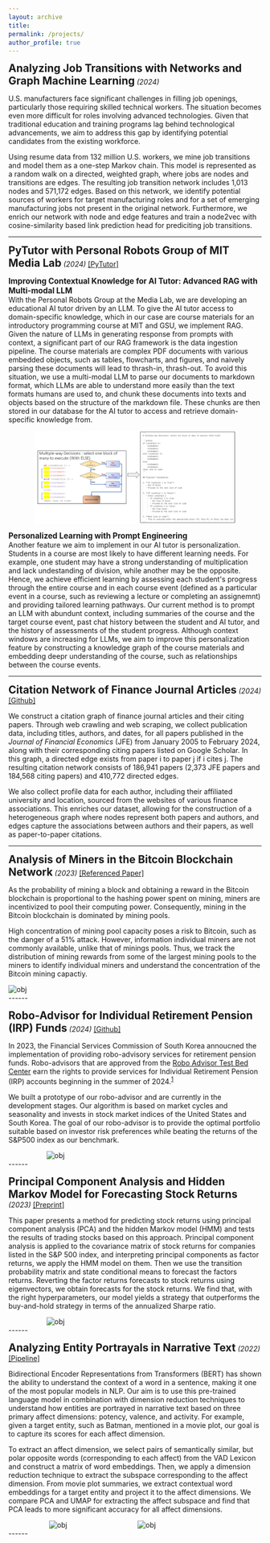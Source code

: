 ```yaml
---
layout: archive
title: 
permalink: /projects/
author_profile: true
---
```

<span style="font-size: 1.5em; font-weight: bold;">Analyzing Job Transitions with Networks and Graph Machine Learning</span> <em>(2024)</em> 
<br>

U.S. manufacturers face significant challenges in filling job openings, particularly those requiring skilled technical workers. The situation becomes even more difficult for roles involving advanced technologies. Given that traditional education and training programs lag behind technological advancements, we aim to address this gap by identifying potential candidates from the existing workforce.

Using resume data from 132 million U.S. workers, we mine job transitions and model them as a one-step Markov chain. This model is represented as a random walk on a directed, weighted graph, where jobs are nodes and transitions are edges. The resulting job transition network includes 1,013 nodes and 571,172 edges. Based on this network, we identify potential sources of workers for target manufacturing roles and for a set of emerging manufacturing jobs not present in the original network. Furthermore, we enrich our network with node and edge features and train a node2vec with cosine-similarity based link prediction head for prediciting job transitions. 

------
<span style="font-size: 1.5em; font-weight: bold;">PyTutor with Personal Robots Group of MIT Media Lab</span> <em>(2024)</em> <a href="https://www.media.mit.edu/projects/pytutor-empowering-equitable-education-pathways-in-computing-with-generative-ai/overview/">[PyTutor]</a>

<span style="font-size: 1.1em;font-weight: bold;">Improving Contextual Knowledge for AI Tutor: Advanced RAG with Multi-modal LLM</span>  
With the Personal Robots Group at the Media Lab, we are developing an educational AI tutor driven by an LLM. To give the AI tutor access to domain-specific knowledge, which in our case are course materials for an introductory programming course at MIT and GSU, we implement RAG. Given the nature of LLMs in generating response from prompts with context, a significant part of our RAG framework is the data ingestion pipeline. The course materials are complex PDF documents with various embedded objects, such as tables, flowcharts, and figures, and naively parsing these documents will lead to thrash-in, thrash-out. To avoid this situation, we use a multi-modal LLM to parse our documents to markdown format, which LLMs are able to understand more easily than the text formats humans are used to, and chunk these documents into texts and objects based on the structure of the markdown file. These chunks are then stored in our database for the AI tutor to access and retrieve domain-specific knowledge from. 

<div style="display: flex; justify-content: center;">
  <img width="80%" src="/images/pytutor_2.png" alt="obj">
</div>

<span style="font-size: 1.1em;font-weight: bold; ">Personalized Learning with Prompt Engineering</span> 
<br>
Another feature we aim to implement in our AI tutor is personalization. Students in a course are most likely to have different learning needs. For example, one student may have a strong understanding of multiplication and lack undestanding of division, while another may be the opposite. Hence, we achieve efficient learning by assessing each student's progress through the entire course and in each course event (defined as a particular event in a course, such as reviewing a lecture or completing an assignemnt) and  providing tailored learning pathways. Our current method is to prompt an LLM with abundunt context, including summaries of the course and the target course event, past chat history between the student and AI tutor, and the history of assessments of the student progress. Although context windows are increasing for LLMs, we aim to improve this personalization feature by constructing a knowledge graph of the course materials and embedding deepr understanding of the course, such as relationships between the course events. 

------

<span style="font-size: 1.5em; font-weight: bold;">Citation Network of Finance Journal Articles</span> <em>(2024)</em> 
<a href="https://github.com/parkakn/Citation-Network-Finance-Journals">[Github]</a>
<br>

We construct a citation graph of finance journal articles and their citing papers. Through web crawling and web scraping, we collect publication data, including titles, authors, and dates, for all papers published in the *Journal of Financial Economics* (JFE) from January 2005 to February 2024, along with their corresponding citing papers listed on Google Scholar. In this graph, a directed edge exists from paper i to paper j if i cites j. The resulting citation network consists of 186,941 papers (2,373 JFE papers and 184,568 citing papers) and 410,772 directed edges.

We also collect profile data for each author, including their affiliated university and location, sourced from the websites of various finance associations. This enriches our dataset, allowing for the construction of a heterogeneous graph where nodes represent both papers and authors, and edges capture the associations between authors and their papers, as well as paper-to-paper citations. 

------

<span style="font-size: 1.5em; font-weight: bold;">Analysis of Miners in the Bitcoin Blockchain Network</span> <em>(2023)</em> 
<a href="https://mitsloan.mit.edu/shared/ods/documents?PublicationDocumentID=7981">[Referenced Paper]</a>
<br>

As the probability of mining a block and obtaining a reward in the Bitcoin blockchain is proportional to the hashing power spent on mining, miners are incentivized to pool their computing power. Consequently, mining in the Bitcoin blockchain is dominated by mining pools. 

High concentration of mining pool capacity poses a risk to Bitcoin, such as the danger of a 51% attack. However, information individual miners are not commonly available, unlike that of minings pools. Thus, we track the distribution of mining rewards from some of the largest mining pools to the miners to identify individual miners and understand the concentration of the Bitcoin mining capactiy. 
<div style="display: flex; justify-content: center;">
  <img width="100%" src="/images/Antpool_dist_graph-1.png" alt="obj">
</div>
------

<span style="font-size: 1.5em; font-weight: bold;">Robo-Advisor for Individual Retirement Pension (IRP) Funds</span> <em>(2024)</em> 
<a href="https://github.com/kangokseo/cqralgo?tab=readme-ov-file">[Github]</a>
<br>

In 2023, the Financial Services Commission of South Korea annoucned the implementation of providing robo-advisory services for retirement pension funds. Robo-advisors that are approved from the [Robo Advisor Test Bed Center](https://www.ratestbed.kr:7443/portal/main/main.do) earn the rights to provide services for Individual Retirement Pension (IRP) accounts beginning in the summer of 2024.<sup>[1](https://www.digitaltoday.co.kr/news/articleView.html?idxno=513226)</sup> 

We built a prototype of our robo-advisor and are currently in the development stages. Our algorithm is based on market cycles and seasonality and invests in stock market indices of the United States and South Korea. The goal of our robo-advisor is to provide the optimal portfolio suitable based on investor risk preferences while beating the returns of the S&P500 index as our benchmark.
<div style="display: flex; justify-content: center;">
  <img width="70%" src="/images/backtest.png" alt="obj">
</div>
------

<span style="font-size: 1.5em; font-weight: bold;">Principal Component Analysis and Hidden Markov Model for Forecasting Stock Returns</span> <em>(2023)</em> 
<a href="https://arxiv.org/abs/2307.00459">[Preprint]</a>
<br>

This paper presents a method for predicting stock returns using principal component analysis (PCA) and the hidden Markov model (HMM) and tests the results of trading stocks based on this approach. Principal component analysis is applied to the covariance matrix of stock returns for companies listed in the S&P 500 index, and interpreting principal components as factor returns, we apply the HMM model on them. Then we use the transition probability matrix and state conditional means to forecast the factors returns. Reverting the factor returns forecasts to stock returns using eigenvectors, we obtain forecasts for the stock returns. We find that, with the right hyperparameters, our model yields a strategy that outperforms the buy-and-hold strategy in terms of the annualized Sharpe ratio.
<div style="display: flex; justify-content: center;">
  <img width="70%" src="/images/hmm.png" alt="obj">
</div>
------

<span style="font-size: 1.5em; font-weight: bold;">Analyzing Entity Portrayals in Narrative Text</span> <em>(2022)</em> 
[[Pipeline]](/images/dimensionality_reduction.pdf) 
<br>

Bidirectional Encoder Representations from Transformers (BERT) has shown the ability to understand the context of a word in a sentence, making it one of the most popular models in NLP. Our aim is to use this pre-trained language model in combination with dimension reduction techniques to understand how entities are portrayed in narrative text based on three primary affect dimensions: potency, valence, and activity. For example, given a target entity, such as Batman, mentioned in a movie plot, our goal is to capture its scores for each affect dimension. 

To extract an affect dimension, we select pairs of semantically similar, but polar opposite words (corresponding to each affect) from the VAD Lexicon and construct a matrix of word embeddings. Then, we apply a dimension reduction technique to extract the subspace corresponding to the affect dimension. From movie plot summaries, we extract contextual word embeddings for a target entity and project it to the affect dimensions. We compare PCA and UMAP for extracting the affect subspace and find that PCA leads to more significant accuracy for all affect dimensions.

<div style="display: flex; justify-content: center;">
  <img width="35%" src="/images/word affect scores.jpeg" alt="obj">
  <img width="33%" src="/images/results_ASP.png" alt="obj">
</div>
------




